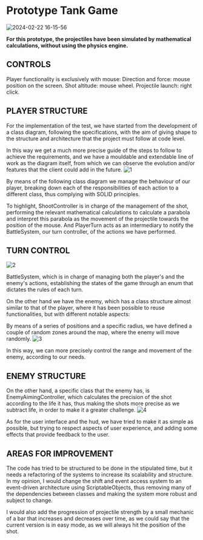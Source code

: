 # Prototype Tank Game
![2024-02-22 16-15-56](https://github.com/Juanluich/TanksGame/assets/44837619/95f9c8b9-8706-4307-a2af-b7e2be64d26b)

**For this prototype, the projectiles have been simulated by mathematical calculations, without using the physics engine.**

## CONTROLS 

Player functionality is exclusively with mouse:
Direction and force: mouse position on the screen.
Shot altitude: mouse wheel.
Projectile launch: right click.


## PLAYER STRUCTURE

For the implementation of the test, we have started from the development of a class diagram, following the specifications, with the aim of giving shape to the structure and architecture that the project must follow at code level. 

In this way we get a much more precise guide of the steps to follow to achieve the requirements, and we have a mouldable and extendable line of work as the diagram itself, from which we can observe the evolution and/or features that the client could add in the future.
![1](https://github.com/Juanluich/TanksGame/assets/44837619/f6c163bd-effb-47b0-ba5f-21801b339349)

By means of the following class diagram we manage the behaviour of our player, breaking down each of the responsibilities of each action to a different class, thus complying with SOLID principles.

To highlight, ShootController is in charge of the management of the shot, performing the relevant mathematical calculations to calculate a parabola and interpret this parabola as the movement of the projectile towards the position of the mouse.
And PlayerTurn acts as an intermediary to notify the BattleSystem, our turn controller, of the actions we have performed.

## TURN CONTROL
![2](https://github.com/Juanluich/TanksGame/assets/44837619/4931739c-cdcb-439b-ba10-05edd7f67583)

BattleSystem, which is in charge of managing both the player's and the enemy's actions, establishing the states of the game through an enum that dictates the rules of each turn.

On the other hand we have the enemy, which has a class structure almost similar to that of the player, where it has been possible to reuse functionalities, but with different notable aspects:

By means of a series of positions and a specific radius, we have defined a couple of random zones around the map, where the enemy will move randomly.
![3](https://github.com/Juanluich/TanksGame/assets/44837619/e8bab67d-3238-49f5-a3e8-5d17bf75bead)

In this way, we can more precisely control the range and movement of the enemy, according to our needs.

## ENEMY STRUCTURE

On the other hand, a specific class that the enemy has, is EnemyAimingController, which calculates the precision of the shot according to the life it has, thus making the shots more precise as we subtract life, in order to make it a greater challenge.
![4](https://github.com/Juanluich/TanksGame/assets/44837619/1786449d-9c3e-49ff-8d76-e0ef351c946a)

As for the user interface and the hud, we have tried to make it as simple as possible, but trying to respect aspects of user experience, and adding some effects that provide feedback to the user.


## AREAS FOR IMPROVEMENT

The code has tried to be structured to be done in the stipulated time, but it needs a refactoring of the systems to increase its scalability and structure.
In my opinion, I would change the shift and event access system to an event-driven architecture using ScriptableObjects, thus removing many of the dependencies between classes and making the system more robust and subject to change.

I would also add the progression of projectile strength by a small mechanic of a bar that increases and decreases over time, as we could say that the current version is in easy mode, as we will always hit the position of the shot.
